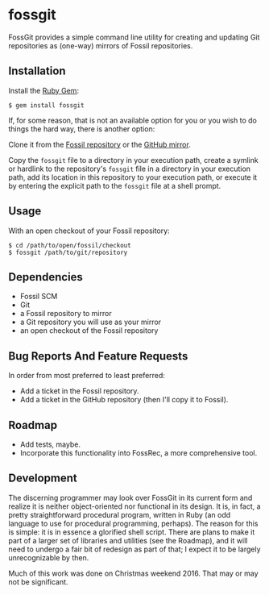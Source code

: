 # fossgit

FossGit provides a simple command line utility for creating and updating Git
repositories as (one-way) mirrors of Fossil repositories.

## Installation

Install the [Ruby Gem](https://rubygems.org/gems/fossgit):

    $ gem install fossgit

If, for some reason, that is not an available option for you or you wish to do
things the hard way, there is another option:

Clone it from the [Fossil repository](https://fossrec.com/u/apotheon/fossgit/)
or the [GitHub mirror](https://github.com/apotheon/fossgit/).

Copy the `fossgit` file to a directory in your execution path, create a symlink
or hardlink to the repository's `fossgit` file in a directory in your execution
path, add its location in this repository to your execution path, or execute it
by entering the explicit path to the `fossgit` file at a shell prompt.

## Usage

With an open checkout of your Fossil repository:

    $ cd /path/to/open/fossil/checkout
    $ fossgit /path/to/git/repository

## Dependencies

* Fossil SCM
* Git
* a Fossil repository to mirror
* a Git repository you will use as your mirror
* an open checkout of the Fossil repository

## Bug Reports And Feature Requests

In order from most preferred to least preferred:

* Add a ticket in the Fossil repository.
* Add a ticket in the GitHub repository (then I'll copy it to Fossil).

## Roadmap

* Add tests, maybe.
* Incorporate this functionality into FossRec, a more comprehensive tool.

## Development

The discerning programmer may look over FossGit in its current form and realize
it is neither object-oriented nor functional in its design.  It is, in fact, a
pretty straightforward procedural program, written in Ruby (an odd language to
use for procedural programming, perhaps).  The reason for this is simple: it is
in essence a glorified shell script.  There are plans to make it part of a
larger set of libraries and utilities (see the Roadmap), and it will need to
undergo a fair bit of redesign as part of that; I expect it to be largely
unrecognizable by then.

Much of this work was done on Christmas weekend 2016.  That may or may not be
significant.
